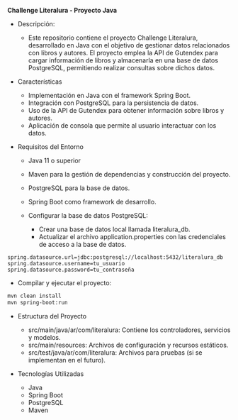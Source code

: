 **Challenge Literalura - Proyecto Java**
- Descripción:
  - Este repositorio contiene el proyecto Challenge Literalura, desarrollado en Java con el objetivo de gestionar datos relacionados con libros y autores. El proyecto emplea la API de Gutendex para cargar información de libros y almacenarla en una base de datos PostgreSQL, permitiendo realizar consultas sobre dichos datos.

- Características
  - Implementación en Java con el framework Spring Boot.
  - Integración con PostgreSQL para la persistencia de datos.
  - Uso de la API de Gutendex para obtener información sobre libros y autores.
  - Aplicación de consola que permite al usuario interactuar con los datos.

- Requisitos del Entorno
  - Java 11 o superior
  - Maven para la gestión de dependencias y construcción del proyecto.
  - PostgreSQL para la base de datos.
  - Spring Boot como framework de desarrollo.


  - Configurar la base de datos PostgreSQL:
    - Crear una base de datos local llamada literalura_db.
    - Actualizar el archivo application.properties con las credenciales de acceso a la base de datos.

```properties
spring.datasource.url=jdbc:postgresql://localhost:5432/literalura_db
spring.datasource.username=tu_usuario
spring.datasource.password=tu_contraseña
```

  - Compilar y ejecutar el proyecto:

```bash
mvn clean install
mvn spring-boot:run
```

- Estructura del Proyecto
  - src/main/java/ar/com/literalura: Contiene los controladores, servicios y modelos.
  - src/main/resources: Archivos de configuración y recursos estáticos.
  - src/test/java/ar/com/literalura: Archivos para pruebas (si se implementan en el futuro).

- Tecnologías Utilizadas
  - Java
  - Spring Boot
  - PostgreSQL
  - Maven

